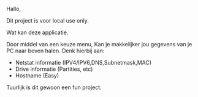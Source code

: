 Hallo,

Dit project is voor local use only.

Wat kan deze applicatie.

Door middel van een keuze menu, Kan je makkelijker jou gegevens van je PC naar boven halen.
Denk hierbij aan:

- Netstat informatie (IPV4/IPV6,DNS,Subnetmask,MAC)
- Drive informatie (Partities, etc)
- Hostname (Easy)

Tuurlijk is dit gewoon een fun project.
